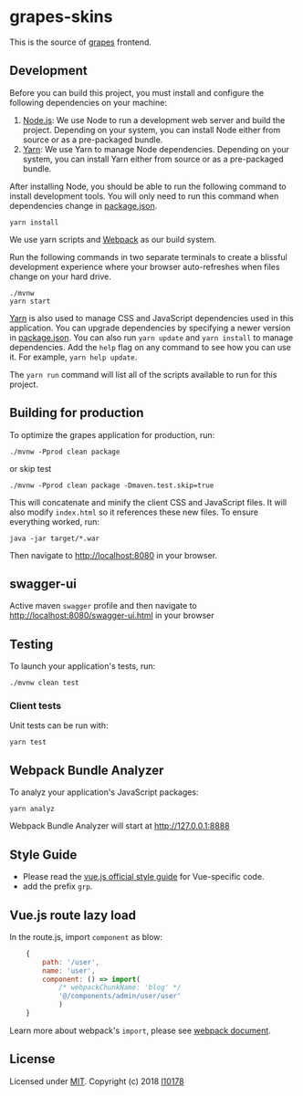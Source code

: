 # grapes-skins
This is the source of [grapes][] frontend.


## Development

Before you can build this project, you must install and configure the following dependencies on your machine:

1. [Node.js][]: We use Node to run a development web server and build the project.
   Depending on your system, you can install Node either from source or as a pre-packaged bundle.
2. [Yarn][]: We use Yarn to manage Node dependencies.
   Depending on your system, you can install Yarn either from source or as a pre-packaged bundle.

After installing Node, you should be able to run the following command to install development tools.
You will only need to run this command when dependencies change in [package.json](package.json).

    yarn install

We use yarn scripts and [Webpack][] as our build system.


Run the following commands in two separate terminals to create a blissful development experience where your browser
auto-refreshes when files change on your hard drive.

    ./mvnw
    yarn start

[Yarn][] is also used to manage CSS and JavaScript dependencies used in this application. You can upgrade dependencies by
specifying a newer version in [package.json](package.json). You can also run `yarn update` and `yarn install` to manage dependencies.
Add the `help` flag on any command to see how you can use it. For example, `yarn help update`.

The `yarn run` command will list all of the scripts available to run for this project.


## Building for production

To optimize the grapes application for production, run:

    ./mvnw -Pprod clean package
    
 or skip test
 
    ./mvnw -Pprod clean package -Dmaven.test.skip=true

This will concatenate and minify the client CSS and JavaScript files. It will also modify `index.html` so it references these new files.
To ensure everything worked, run:

    java -jar target/*.war

Then navigate to [http://localhost:8080](http://localhost:8080) in your browser.

## swagger-ui

Active maven `swagger` profile and then navigate to [http://localhost:8080/swagger-ui.html](http://localhost:8080/swagger-ui.html) in your browser 

## Testing

To launch your application's tests, run:

    ./mvnw clean test

### Client tests

Unit tests can be run with:

    yarn test


## Webpack Bundle Analyzer

To analyz your application's JavaScript packages:

    yarn analyz
  
Webpack Bundle Analyzer will start at http://127.0.0.1:8888


## Style Guide

* Please read the [vue.js official style guide][] for Vue-specific code.
* add the prefix `grp`.


## Vue.js route lazy load

In the route.js, import `component` as blow:

```javascript 1.8
    {
        path: '/user',
        name: 'user',
        component: () => import(
            /* webpackChunkName: 'blog' */
            '@/components/admin/user/user'
            )
    }
```

Learn more about webpack's `import`, please see [webpack document](https://webpack.js.org/api/module-methods/#import-).


## License

Licensed under [MIT][]. Copyright (c) 2018 [l10178][]

[grapes]: https://github.com/l10178/grapes
[vue.js official style guide]: https://cn.vuejs.org/v2/style-guide/index.html
[MIT]: https://opensource.org/licenses/MIT
[l10178]: http://nxest.com/
[Node.js]: https://nodejs.org/
[Yarn]: https://yarnpkg.org/
[Webpack]: https://webpack.github.io/
